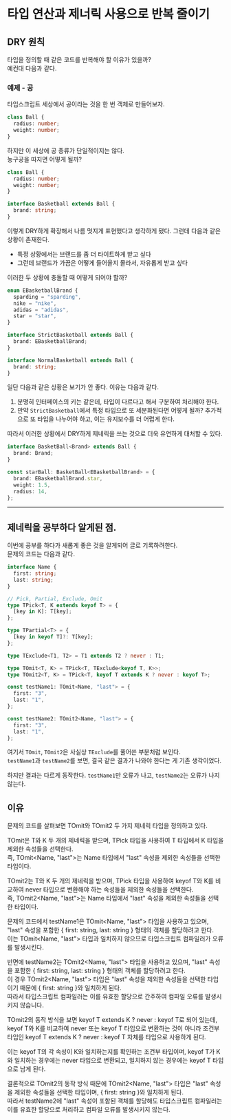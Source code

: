 # 타입 연산과 제너릭 사용으로 반복 줄이기

## DRY 원칙

타입을 정의할 때 같은 코드를 반복해야 할 이유가 있을까?  
예컨대 다음과 같다.

### 예제 - 공

타입스크립트 세상에서 공이라는 것을 한 번 객체로 만들어보자.

```ts
class Ball {
  radius: number;
  weight: number;
}
```

하지만 이 세상에 공 종류가 단일적이지는 않다.  
농구공을 따지면 어떻게 될까?

```ts
class Ball {
  radius: number;
  weight: number;
}

interface Basketball extends Ball {
  brand: string;
}
```

이렇게 DRY하게 확장해서 나름 멋지게 표현했다고 생각하게 됐다.
그런데 다음과 같은 상황이 존재한다.

- 특정 상황에서는 브랜드를 좀 더 타이트하게 받고 싶다
- 그런데 브랜드가 가끔은 어떻게 들어올지 몰라서, 자유롭게 받고 싶다

이러한 두 상황에 충돌할 때 어떻게 되어야 할까?

```ts
enum EBasketballBrand {
  sparding = "sparding",
  nike = "nike",
  adidas = "adidas",
  star = "star",
}

interface StrictBasketball extends Ball {
  brand: EBasketballBrand;
}

interface NormalBasketball extends Ball {
  brand: string;
}
```

일단 다음과 같은 상황은 보기가 안 좋다. 이유는 다음과 같다.

1. 분명히 인터페이스의 키는 같은데, 타입이 다르다고 해서 구분하여 처리해야 한다.
2. 만약 `StrictBasketball`에서 특정 타입으로 또 세분화된다면 어떻게 될까? 추가적으로 또 타입을 나누어야 하고, 이는 유지보수를 더 어렵게 한다.

따라서 이러한 상황에서 DRY하게 제네릭을 쓰는 것으로 더욱 유연하게 대처할 수 있다.

```ts
interface BasketBall<Brand> extends Ball {
  brand: Brand;
}

const starBall: BasketBall<EBasketballBrand> = {
  brand: EBasketballBrand.star,
  weight: 1.5,
  radius: 14,
};
```

---

## 제네릭을 공부하다 알게된 점.

이번에 공부를 하다가 새롭게 좋은 것을 알게되어 글로 기록하려한다.  
문제의 코드는 다음과 같다.

```ts
interface Name {
  first: string;
  last: string;
}

// Pick, Partial, Exclude, Omit
type TPick<T, K extends keyof T> = {
  [key in K]: T[key];
};

type TPartial<T> = {
  [key in keyof T]?: T[key];
};

type TExclude<T1, T2> = T1 extends T2 ? never : T1;

type TOmit<T, K> = TPick<T, TExclude<keyof T, K>>;
type TOmit2<T, K> = TPick<T, keyof T extends K ? never : keyof T>;

const testName1: TOmit<Name, "last"> = {
  first: "3",
  last: "1",
};

const testName2: TOmit2<Name, "last"> = {
  first: "3",
  last: "1",
};
```

여기서 `TOmit`, `TOmit2`은 사실상 `TExclude`를 풀어쓴 부분처럼 보인다.  
`testName1`과 `testName2`를 보면, 결국 같은 결과가 나와야 한다는 게 기존 생각이었다.

하지만 결과는 다르게 동작한다. `testName1`만 오류가 나고, `testName2`는 오류가 나지 않는다.

## 이유

문제의 코드를 살펴보면 TOmit와 TOmit2 두 가지 제네릭 타입을 정의하고 있다.

TOmit은 T와 K 두 개의 제네릭을 받으며, TPick 타입을 사용하여 T 타입에서 K 타입을 제외한 속성들을 선택한다.  
즉, TOmit<Name, "last">는 Name 타입에서 "last" 속성을 제외한 속성들을 선택한 타입이다.

TOmit2는 T와 K 두 개의 제네릭을 받으며, TPick 타입을 사용하여 keyof T와 K를 비교하여 never 타입으로 변환해야 하는 속성들을 제외한 속성들을 선택한다.  
즉, TOmit2<Name, "last">는 Name 타입에서 "last" 속성을 제외한 속성들을 선택한 타입이다.

문제의 코드에서 testName1은 TOmit<Name, "last"> 타입을 사용하고 있으며, "last" 속성을 포함한 { first: string, last: string } 형태의 객체를 할당하려고 한다.  
이는 TOmit<Name, "last"> 타입과 일치하지 않으므로 타입스크립트 컴파일러가 오류를 발생시킨다.

반면에 testName2는 TOmit2<Name, "last"> 타입을 사용하고 있으며, "last" 속성을 포함한 { first: string, last: string } 형태의 객체를 할당하려고 한다.  
이 경우 TOmit2<Name, "last"> 타입은 "last" 속성을 제외한 속성들을 선택한 타입이기 때문에 { first: string }와 일치하게 된다.  
따라서 타입스크립트 컴파일러는 이를 유효한 할당으로 간주하여 컴파일 오류를 발생시키지 않습니다.

TOmit2의 동작 방식을 보면 keyof T extends K ? never : keyof T로 되어 있는데, keyof T와 K를 비교하여 never 또는 keyof T 타입으로 변환하는 것이 아니라 조건부 타입인 keyof T extends K ? never : keyof T 자체를 타입으로 사용하게 된다.

이는 keyof T의 각 속성이 K와 일치하는지를 확인하는 조건부 타입이며, keyof T가 K와 일치하는 경우에는 never 타입으로 변환되고, 일치하지 않는 경우에는 keyof T 타입으로 남게 된다.

결론적으로 TOmit2의 동작 방식 때문에 TOmit2<Name, "last"> 타입은 "last" 속성을 제외한 속성들을 선택한 타입이며, { first: string }와 일치하게 된다.  
따라서 testName2에 "last" 속성이 포함된 객체를 할당해도 타입스크립트 컴파일러는 이를 유효한 할당으로 처리하고 컴파일 오류를 발생시키지 않는다.
